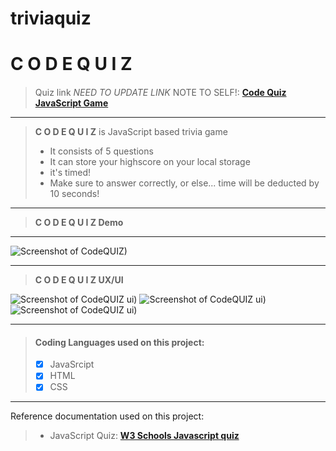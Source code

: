 # triviaquiz
# **C O D E Q U I Z**
#### 
 > Quiz link *NEED TO UPDATE LINK* NOTE TO SELF!: [**Code Quiz JavaScript Game**](https://mxpux.github.io/passgen/)

***

> **C O D E Q U I Z** is JavaScript based trivia game
> - It consists of 5 questions
> - It can store your highscore on your local storage
> - it's timed!
> - Make sure to answer correctly, or else... time will be deducted by 10 seconds!

***
> **C O D E Q U I Z Demo** 
***
![Screenshot of CodeQUIZ)](https://media4.giphy.com/media/54uDYhgXacleWbeKPO/giphy.gif?cid=790b7611216ed4feb9d586087b2154bae8a79504274a78d1&rid=giphy.gif&ct=g)

***
> **C O D E Q U I Z UX/UI** 


![Screenshot of CodeQUIZ ui)](https://i.imgur.com/nIZhxEd.png)
![Screenshot of CodeQUIZ ui)](https://i.imgur.com/7yLMQU8.png)
![Screenshot of CodeQUIZ ui)](https://i.imgur.com/fgzBEcA.png)


***

> #### Coding Languages used on this project:
> - [x] JavaSrcipt
> - [x] HTML
> - [x] CSS


***
Reference documentation used on this project:
> - JavaScript Quiz: [**W3 Schools Javascript quiz**](https://www.w3schools.com/quiztest/quiztest.asp?qtest=JS)


